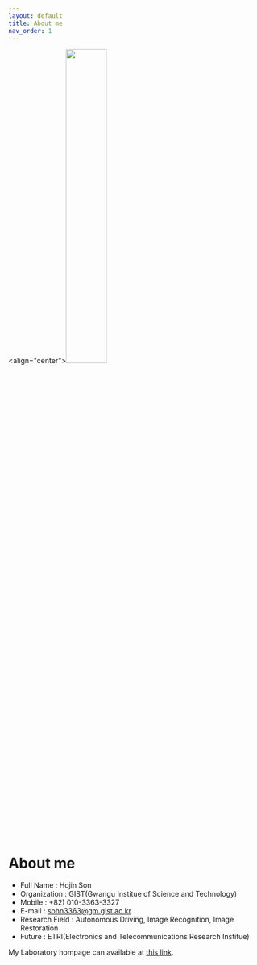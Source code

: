 ```yaml
---
layout: default
title: About me
nav_order: 1
---
```

<align="center"><img src='./Hojin.png' height="40%" width="40%"></p>  

# About me
- Full Name      : Hojin Son  
- Organization   : GIST(Gwangu Institue of Science and Technology)  
- Mobile         : +82) 010-3363-3327  
- E-mail         : <sohn3363@gm.gist.ac.kr>  
- Research Field : Autonomous Driving, Image Recognition, Image Restoration   
- Future         : ETRI(Electronics and Telecommunications Research Institue)  

My Laboratory hompage can available at [this link](https://nsl.gist.ac.kr).
